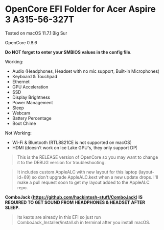 # OpenCore EFI Folder for Acer Aspire 3 A315-56-327T

Tested on macOS 11.7.1 Big Sur

OpenCore 0.8.6

**Do NOT forget to enter your SMBIOS values in the config file.**

Working:

* Audio (Headphones, Headset with no mic support, Built-in Microphones)
* Keyboard & Touchpad
* Ethernet
* GPU Acceleration
* SSD
* Display Brightness
* Power Management
* Sleep
* Webcam
* Battery Percentage
* Boot Chime

Not Working:
* Wi-Fi & Bluetooth (RTL8821CE is not supported on macOS)
* HDMI (doesn't work on Ice Lake GPU's, they only support DP)

>This is the RELEASE version of OpenCore so you may want to change it to the DEBUG version for troubleshooting.

>It includes custom AppleALC with new layout for this laptop (layout-id=69) so don't upgrade AppleALC.kext when a new update drops. I'll make a pull request soon to get my layout added to the AppleALC repo.

**ComboJack (https://github.com/hackintosh-stuff/ComboJack) IS REQUIRED TO GET SOUND FROM HEADPHONES & HEADSET AFTER SLEEP.**
>Its kexts are already in this EFI so just run ComboJack_Installer/install.sh in terminal after you install macOS.
